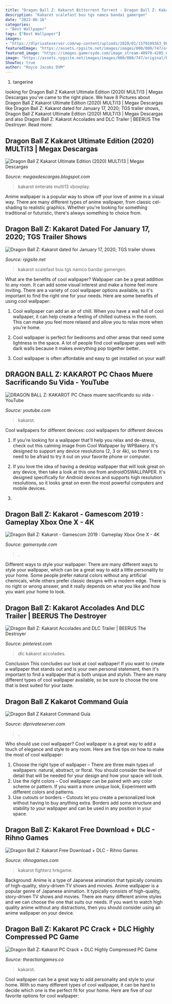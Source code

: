 ```yaml
---
title: "Dragon Ball Z: Kakarot Bittorrent Torrent - Dragon Ball Z: Kakarot"
description: "Kakarot scalefast buu tgs namco bandai gamergen"
date: "2022-06-16"
categories:
- "Best Wallpaper"
tags: ["Best Wallpaper"]
images:
- "https://dlprivateserver.com/wp-content/uploads/2020/01/1579109363_903_Dragon-Ball-Z-Kakarot-Command-Guide.jpg"
featuredImage: "https://assets.rpgsite.net/images/images/000/080/747/original/Dragon-Ball-Z-Kakarot_PC_UE.jpg.jpg"
featured_image: "https://images.gamersyde.com/image_stream-40979-4205_0002.jpg"
image: "https://assets.rpgsite.net/images/images/000/080/747/original/Dragon-Ball-Z-Kakarot_PC_UE.jpg.jpg"
ShowToc: true
author: "Royce Jacobs DVM"
---
```



1. tangerine 

	

		
looking for Dragon Ball Z Kakarot Ultimate Edition (2020) MULTi13 | Megax Descargas you've came to the right place. We have 8 Pictures about Dragon Ball Z Kakarot Ultimate Edition (2020) MULTi13 | Megax Descargas like Dragon Ball Z: Kakarot dated for January 17, 2020; TGS trailer shows, Dragon Ball Z Kakarot Ultimate Edition (2020) MULTi13 | Megax Descargas and also Dragon Ball Z: Kakarot Accolades and DLC Trailer | BEERUS The Destroyer. Read more:
		
    
## Dragon Ball Z Kakarot Ultimate Edition (2020) MULTi13 | Megax Descargas

<img loading=lazy src="https://1.bp.blogspot.com/-YFELF0K6Fmw/XtpTdBCPIkI/AAAAAAAAQmc/Sn_79n_PZnMvJF7dLUpyYitmB-_HVJTRwCK4BGAsYHg/s1280/SZUU6VXSYBFVDM66YLJZ4OPBDM.jpg" onerror="this.onerror=null;this.src='https://tse4.mm.bing.net/th?id=OIP.ETFH7EgjmHJV2djKW2SYjgHaEK&amp;pid=15.1';" alt="Dragon Ball Z Kakarot Ultimate Edition (2020) MULTi13 | Megax Descargas">

_Source: megaxdescargas.blogspot.com_

>kakarot enterate multi13 xboxplay. 

	

Anime wallpaper is a popular way to show off your love of anime in a visual way. There are many different types of anime wallpaper, from classic cel-shading to realistic graphics. Whether you're looking for something traditional or futuristic, there's always something to choice from.

    
## Dragon Ball Z: Kakarot Dated For January 17, 2020; TGS Trailer Shows

<img loading=lazy src="https://assets.rpgsite.net/images/images/000/080/747/original/Dragon-Ball-Z-Kakarot_PC_UE.jpg.jpg" onerror="this.onerror=null;this.src='https://tse4.mm.bing.net/th?id=OIP.opt5YdaaCWaLnw3UxOM55wHaJX&amp;pid=15.1';" alt="Dragon Ball Z: Kakarot dated for January 17, 2020; TGS trailer shows">

_Source: rpgsite.net_

>kakarot scalefast buu tgs namco bandai gamergen. 

	

What are the benefits of cool wallpaper?
Wallpaper can be a great addition to any room. It can add some visual interest and make a home feel more inviting. There are a variety of cool wallpaper options available, so it's important to find the right one for your needs. Here are some benefits of using cool wallpaper: 
1. Cool wallpaper can add an air of chill. When you have a wall full of cool wallpaper, it can help create a feeling of chilled outness in the room. This can make you feel more relaxed and allow you to relax more when you're home. 

2. Cool wallpaper is perfect for bedrooms and other areas that need some lightness in the space. A lot of people find cool wallpaper goes well with dark walls because it makes everything pop together better. 

3. Cool wallpaper is often affordable and easy to get installed on your wall!

    
## DRAGON BALL Z: KAKAROT PC Chaos Muere Sacrificando Su Vida - YouTube

<img loading=lazy src="https://i.ytimg.com/vi/TDXZXVdo4uA/maxresdefault.jpg" onerror="this.onerror=null;this.src='https://tse2.mm.bing.net/th?id=OIP.I5P-8_mTLIk-4TUjIjxumQHaEK&amp;pid=15.1';" alt="DRAGON BALL Z: KAKAROT PC Chaos muere sacrificando su vida - YouTube">

_Source: youtube.com_

>kakarot. 

	

Cool wallpapers for different devices:
cool wallpapers for different devices 

1. If you're looking for a wallpaper that'll help you relax and de-stress, check out this calming image from Cool Wallpaper by WPBakery. It's designed to support any device resolutions (2, 3 or 4k), so there's no need to be afraid to try it out on your favorite phone or computer.

2. If you love the idea of having a desktop wallpaper that will look great on any device, then take a look at this one from androidOSWALLPAPER. It's designed specifically for Android devices and supports high resolution resolutions, so it looks great on even the most powerful computers and mobile devices.

3.

    
## Dragon Ball Z: Kakarot - Gamescom 2019 : Gameplay Xbox One X - 4K

<img loading=lazy src="https://images.gamersyde.com/image_stream-40979-4205_0002.jpg" onerror="this.onerror=null;this.src='https://tse2.mm.bing.net/th?id=OIP.vSaxSb5hiNZwZg9pQaM0OAHaEK&amp;pid=15.1';" alt="Dragon Ball Z: Kakarot - Gamescom 2019 : Gameplay Xbox One X - 4K">

_Source: gamersyde.com_

>. 

	

Different ways to style your wallpaper:
There are many different ways to style your wallpaper, which can be a great way to add a little personality to your home. Some people prefer natural colors without any artificial chemicals, while others prefer classic designs with a modern edge. There is no right or wrong answer, and it really depends on what you like and how you want your home to look.

    
## Dragon Ball Z: Kakarot Accolades And DLC Trailer | BEERUS The Destroyer

<img loading=lazy src="https://i.pinimg.com/736x/7c/79/ad/7c79adf9344cb7d4468cfe9e33226c73.jpg" onerror="this.onerror=null;this.src='https://tse3.mm.bing.net/th?id=OIP.LFln90GbLu7yieNXn_qcIAHaFj&amp;pid=15.1';" alt="Dragon Ball Z: Kakarot Accolades and DLC Trailer | BEERUS The Destroyer">

_Source: pinterest.com_

>dlc kakarot accolades. 

	

Conclusion
This concludes our look at cool wallpaper! If you want to create a wallpaper that stands out and is your own personal statement, then it's important to find a wallpaper that is both unique and stylish. There are many different types of cool wallpaper available, so be sure to choose the one that is best suited for your taste.

    
## Dragon Ball Z Kakarot Command Guía

<img loading=lazy src="https://dlprivateserver.com/wp-content/uploads/2020/01/1579109363_903_Dragon-Ball-Z-Kakarot-Command-Guide.jpg" onerror="this.onerror=null;this.src='https://tse4.mm.bing.net/th?id=OIP.LehC09lN9zrdD_YaCh5U6gHaEL&amp;pid=15.1';" alt="Dragon Ball Z Kakarot Command Guía">

_Source: dlprivateserver.com_

>. 

	

Who should use cool wallpaper?
Cool wallpaper is a great way to add a touch of elegance and style to any room. Here are five tips on how to make the most of cool wallpaper: 
1) Choose the right type of wallpaper – There are three main types of wallpapers: natural, abstract, or floral. You should consider the level of detail that will be needed for your design and how your space will look. 
2) Use the right colors – Cool wallpaper can be paired with any color scheme or pattern. If you want a more unique look, Experiment with different colors and patterns. 
3) Use cutouts or borders – Cutouts let you create a personalized look without having to buy anything extra. Borders add some structure and stability to your wallpaper and can be used in any position in your space.

    
## Dragon Ball Z: Kakarot Free Download + DLC - Rihno Games

<img loading=lazy src="https://rihnogames.com/wp-content/uploads/2020/01/Dragon-Ball-Z-Kakarot-crack.jpg" onerror="this.onerror=null;this.src='https://tse1.mm.bing.net/th?id=OIP.GUEkG5vYg3Kwmv4vxa_nFQHaEK&amp;pid=15.1';" alt="Dragon Ball Z: Kakarot Free Download + DLC - Rihno Games">

_Source: rihnogames.com_

>kakarot fighterz hrkgame. 

	

Background: Anime is a type of Japanese animation that typically consists of high-quality, story-driven TV shows and movies.
Anime wallpaper is a popular genre of Japanese animation. It typically consists of high-quality, story-driven TV shows and movies. There are many different anime styles and we can choose the one that suits our needs. If you want to watch high quality anime without any distractions, then you should consider using an anime wallpaper on your device.

    
## Dragon Ball Z: Kakarot PC Crack + DLC Highly Compressed PC Game

<img loading=lazy src="https://theactiongames.co/wp-content/uploads/2020/03/1-1.jpg" onerror="this.onerror=null;this.src='https://tse1.mm.bing.net/th?id=OIP.qHQ97qNZ2jELul8r7CLH2AAAAA&amp;pid=15.1';" alt="Dragon Ball Z: Kakarot PC Crack + DLC Highly Compressed PC Game">

_Source: theactiongames.co_

>kakarot. 

	

Cool wallpaper can be a great way to add personality and style to your home. With so many different types of cool wallpaper, it can be hard to decide which one is the perfect fit for your home. Here are five of our favorite options for cool wallpaper: 

